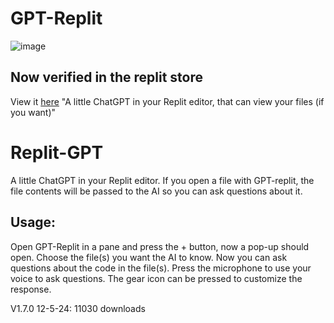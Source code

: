 # GPT-Replit
![image](https://2d01ef67-5074-4c9b-958b-ac174907ac4c-00-1kqxpa6vq04cc.janeway.replit.dev/cover-banner.png)
## Now verified in the replit store
View it [here](https://replit.com/extension/@Raadsel/929d2f2e-70e3-407b-b5c7-9b5d4c8e7e20)
"A little ChatGPT in your Replit editor, that can view your files (if you want)"

# Replit-GPT
A little ChatGPT in your Replit editor. If you open a file with GPT-replit, the file contents will be passed to the AI so you can ask questions about it.

## Usage:
Open GPT-Replit in a pane and press the + button, now a pop-up should open. Choose the file(s) you want the AI to know. Now you can ask questions about the code in the file(s). Press the microphone to use your voice to ask questions. The gear icon can be pressed to customize the response.

V1.7.0
12-5-24: 11030 downloads